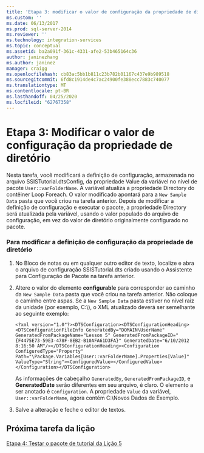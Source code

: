 ```yaml
---
title: 'Etapa 3: modificar o valor de configuração da propriedade de diretório | Microsoft Docs'
ms.custom: ''
ms.date: 06/13/2017
ms.prod: sql-server-2014
ms.reviewer: ''
ms.technology: integration-services
ms.topic: conceptual
ms.assetid: ba2a091f-361c-4331-afe2-53b465164c36
author: janinezhang
ms.author: janinez
manager: craigg
ms.openlocfilehash: cb83ac5bb1b811c23b782b01167c437e9b989518
ms.sourcegitcommit: 6fd8c1914de4c7ac24900fe388ecc7883c740077
ms.translationtype: MT
ms.contentlocale: pt-BR
ms.lasthandoff: 04/25/2020
ms.locfileid: "62767358"
---
```

# <a name="step-3-modifying-the-directory-property-configuration-value"></a>Etapa 3: Modificar o valor de configuração da propriedade de diretório
  Nesta tarefa, você modificará a definição de configuração, armazenada no arquivo SSISTutorial.dtsConfig, da propriedade Value da variável no nível de pacote `User::varFolderName`. A variável atualiza a propriedade Directory do contêiner Loop Foreach. O valor modificado apontará para a `New Sample Data` pasta que você criou na tarefa anterior. Depois de modificar a definição de configuração e executar o pacote, a propriedade Directory será atualizada pela variável, usando o valor populado do arquivo de configuração, em vez do valor de diretório originalmente configurado no pacote.  
  
### <a name="to-modify-the-configuration-setting-of-the-directory-property"></a>Para modificar a definição de configuração da propriedade de diretório  
  
1.  No Bloco de notas ou em qualquer outro editor de texto, localize e abra o arquivo de configuração SSISTutorial.dts criado usando o Assistente para Configuração de Pacote na tarefa anterior.  
  
2.  Altere o valor do elemento **configurable** para corresponder ao caminho da `New Sample Data` pasta que você criou na tarefa anterior. Não coloque o caminho entre aspas. Se a `New Sample Data` pasta estiver no nível raiz da unidade (por exemplo, C:\\), o XML atualizado deverá ser semelhante ao seguinte exemplo:  
  
     `<?xml version="1.0"?><DTSConfiguration><DTSConfigurationHeading><DTSConfigurationFileInfo GeneratedBy="DOMAIN\UserName" GeneratedFromPackageName="Lesson 5" GeneratedFromPackageID="{F4475E73-59E3-478F-8EB2-B10AFA61D3FA}" GeneratedDate="6/10/2012 8:16:50 AM"/></DTSConfigurationHeading><Configuration ConfiguredType="Property" Path="\Package.Variables[User::varFolderName].Properties[Value]" ValueType="String"><ConfiguredValue></ConfiguredValue></Configuration></DTSConfiguration>`  
  
     As informações de cabeçalho `GeneratedBy`, `GeneratedFromPackageID`, e **GeneratedDate** serão diferentes em seu arquivo, é claro. O elemento a ser anotado é `Configuration`. A propriedade `Value` da variável, `User::varFolderName`, agora contém C:\Novos Dados de Exemplo.  
  
3.  Salve a alteração e feche o editor de textos.  
  
## <a name="next-task-in-lesson"></a>Próxima tarefa da lição  
 [Etapa 4: Testar o pacote de tutorial da Lição 5](../integration-services/lesson-5-4-testing-the-lesson-5-tutorial-package.md)  
  
  
